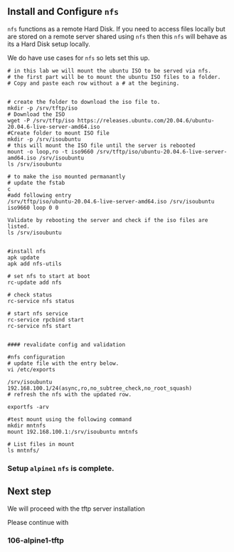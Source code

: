 ## Install and Configure `nfs`

`nfs` functions as a remote Hard Disk. If you need to access files locally but are stored on a remote server shared using `nfs` then this `nfs` will behave as its a Hard Disk setup locally.

We do have use cases for `nfs` so lets set this up. 

```
# in this lab we will mount the ubuntu ISO to be served via nfs.
# the first part will be to mount the ubuntu ISO files to a folder.
# Copy and paste each row without a # at the begining.


# create the folder to download the iso file to.
mkdir -p /srv/tftp/iso
# Download the ISO
wget -P /srv/tftp/iso https://releases.ubuntu.com/20.04.6/ubuntu-20.04.6-live-server-amd64.iso
#Create folder to mount ISO file
mkdir -p /srv/isoubuntu
# this will mount the ISO file until the server is rebooted
mount -o loop,ro -t iso9660 /srv/tftp/iso/ubuntu-20.04.6-live-server-amd64.iso /srv/isoubuntu
ls /srv/isoubuntu

# to make the iso mounted permanantly
# update the fstab
c
#add following entry
/srv/tftp/iso/ubuntu-20.04.6-live-server-amd64.iso /srv/isoubuntu iso9660 loop 0 0

Validate by rebooting the server and check if the iso files are listed.
ls /srv/isoubuntu


#install nfs 
apk update
apk add nfs-utils

# set nfs to start at boot
rc-update add nfs

# check status
rc-service nfs status

# start nfs service
rc-service rpcbind start
rc-service nfs start


#### revalidate config and validation

#nfs configuration 
# update file with the entry below.
vi /etc/exports

/srv/isoubuntu 192.168.100.1/24(async,ro,no_subtree_check,no_root_squash)
# refresh the nfs with the updated row.

exportfs -arv

#test mount using the following command
mkdir mntnfs
mount 192.168.100.1:/srv/isoubuntu mntnfs

# List files in mount 
ls mntnfs/

```

### Setup `alpine1` `nfs` is complete.


## Next step

We will proceed with the tftp server installation 

Please continue with 
### 106-alpine1-tftp
